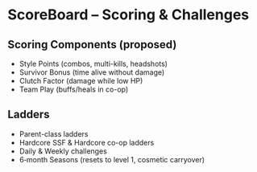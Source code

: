 # ScoreBoard – Scoring & Challenges

## Scoring Components (proposed)
- Style Points (combos, multi-kills, headshots)
- Survivor Bonus (time alive without damage)
- Clutch Factor (damage while low HP)
- Team Play (buffs/heals in co-op)

## Ladders
- Parent-class ladders
- Hardcore SSF & Hardcore co-op ladders
- Daily & Weekly challenges
- 6‑month Seasons (resets to level 1, cosmetic carryover)
